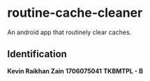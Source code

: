 # routine-cache-cleaner
An android app that routinely clear caches.
## Identification
<b>Kevin Raikhan Zain</b>
<b>1706075041</b>
<b>TKBMTPL - B</b>
